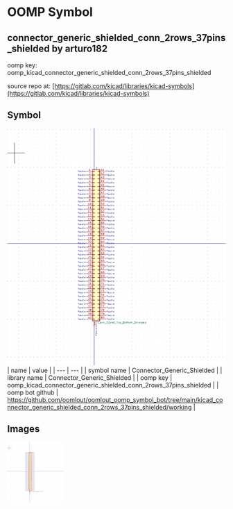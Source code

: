 # OOMP Symbol  
## connector_generic_shielded_conn_2rows_37pins_shielded  by arturo182  
  
oomp key: oomp_kicad_connector_generic_shielded_conn_2rows_37pins_shielded  
  
source repo at: [https://gitlab.com/kicad/libraries/kicad-symbols](https://gitlab.com/kicad/libraries/kicad-symbols)  
## Symbol  
  
[![working.png](working_600.png)](working.png)  
| name | value | 
| --- | --- | 
| symbol name | Connector_Generic_Shielded | 
| library name | Connector_Generic_Shielded | 
| oomp key | oomp_kicad_connector_generic_shielded_conn_2rows_37pins_shielded | 
| oomp bot github | https://github.com/oomlout/oomlout_oomp_symbol_bot/tree/main/kicad_connector_generic_shielded_conn_2rows_37pins_shielded/working | 
## Images  
  
[![working.png](working_140.png)](working.png)  
